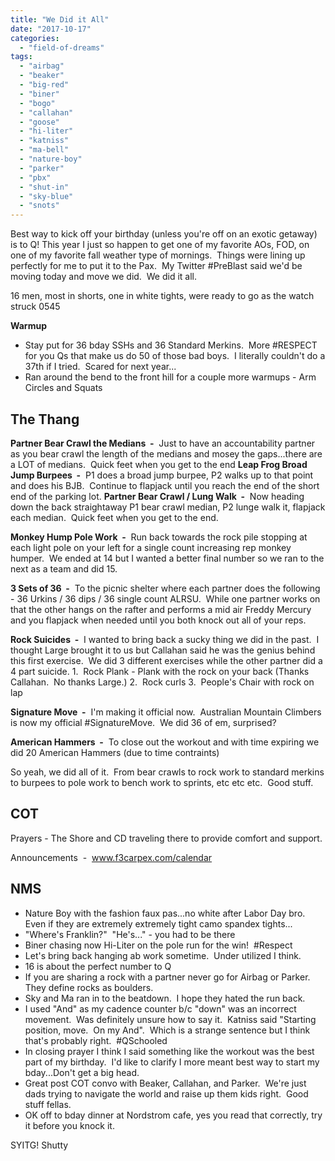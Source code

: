 ```yaml
---
title: "We Did it All"
date: "2017-10-17"
categories: 
  - "field-of-dreams"
tags: 
  - "airbag"
  - "beaker"
  - "big-red"
  - "biner"
  - "bogo"
  - "callahan"
  - "goose"
  - "hi-liter"
  - "katniss"
  - "ma-bell"
  - "nature-boy"
  - "parker"
  - "pbx"
  - "shut-in"
  - "sky-blue"
  - "snots"
---
```


Best way to kick off your birthday (unless you're off on an exotic getaway) is to Q! This year I just so happen to get one of my favorite AOs, FOD, on one of my favorite fall weather type of mornings.  Things were lining up perfectly for me to put it to the Pax.  My Twitter #PreBlast said we'd be moving today and move we did.  We did it all.

16 men, most in shorts, one in white tights, were ready to go as the watch struck 0545

**Warmup**

- Stay put for 36 bday SSHs and 36 Standard Merkins.  More #RESPECT for you Qs that make us do 50 of those bad boys.  I literally couldn't do a 37th if I tried.  Scared for next year...
- Ran around the bend to the front hill for a couple more warmups - Arm Circles and Squats

## The Thang

**Partner Bear Crawl the Medians  -**  Just to have an accountability partner as you bear crawl the length of the medians and mosey the gaps...there are a LOT of medians.  Quick feet when you get to the end **Leap Frog Broad Jump Burpees  -**  P1 does a broad jump burpee, P2 walks up to that point and does his BJB.  Continue to flapjack until you reach the end of the short end of the parking lot. **Partner Bear Crawl / Lung Walk  -**  Now heading down the back straightaway P1 bear crawl median, P2 lunge walk it, flapjack each median.  Quick feet when you get to the end.

**Monkey Hump Pole Work  -**  Run back towards the rock pile stopping at each light pole on your left for a single count increasing rep monkey humper.  We ended at 14 but I wanted a better final number so we ran to the next as a team and did 15.

**3 Sets of 36  -**  To the picnic shelter where each partner does the following - 36 Urkins / 36 dips / 36 single count ALRSU.  While one partner works on that the other hangs on the rafter and performs a mid air Freddy Mercury and you flapjack when needed until you both knock out all of your reps.

**Rock Suicides  -**  I wanted to bring back a sucky thing we did in the past.  I thought Large brought it to us but Callahan said he was the genius behind this first exercise.  We did 3 different exercises while the other partner did a 4 part suicide. 1.  Rock Plank - Plank with the rock on your back (Thanks Callahan.  No thanks Large.) 2.  Rock curls 3.  People's Chair with rock on lap

**Signature Move  -**  I'm making it official now.  Australian Mountain Climbers is now my official #SignatureMove.  We did 36 of em, surprised?

**American Hammers  -**  To close out the workout and with time expiring we did 20 American Hammers (due to time contraints)

So yeah, we did all of it.  From bear crawls to rock work to standard merkins to burpees to pole work to bench work to sprints, etc etc etc.  Good stuff.

## COT

Prayers - The Shore and CD traveling there to provide comfort and support.

Announcements  -  www.f3carpex.com/calendar

## NMS

- Nature Boy with the fashion faux pas...no white after Labor Day bro.  Even if they are extremely extremely tight camo spandex tights...
- "Where's Franklin?"  "He's..." - you had to be there
- Biner chasing now Hi-Liter on the pole run for the win!  #Respect
- Let's bring back hanging ab work sometime.  Under utilized I think.
- 16 is about the perfect number to Q
- If you are sharing a rock with a partner never go for Airbag or Parker.  They define rocks as boulders.
- Sky and Ma ran in to the beatdown.  I hope they hated the run back.
- I used "And" as my cadence counter b/c "down" was an incorrect movement.  Was definitely unsure how to say it.  Katniss said "Starting position, move.  On my And".  Which is a strange sentence but I think that's probably right.  #QSchooled
- In closing prayer I think I said something like the workout was the best part of my birthday.  I'd like to clarify I more meant best way to start my bday...Don't get a big head.
- Great post COT convo with Beaker, Callahan, and Parker.  We're just dads trying to navigate the world and raise up them kids right.  Good stuff fellas.
- OK off to bday dinner at Nordstrom cafe, yes you read that correctly, try it before you knock it.

SYITG! Shutty

